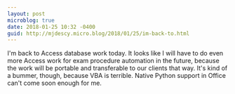 ```yaml
---
layout: post
microblog: true
date: 2018-01-25 10:32 -0400
guid: http://mjdescy.micro.blog/2018/01/25/im-back-to.html
---
```

I'm back to Access database work today. It looks like I will have to do even more Access work for exam procedure automation in the future, because the work will be portable and transferable to our clients that way. It's kind of a bummer, though, because VBA is terrible.   Native Python support in Office can't come soon enough for me.
